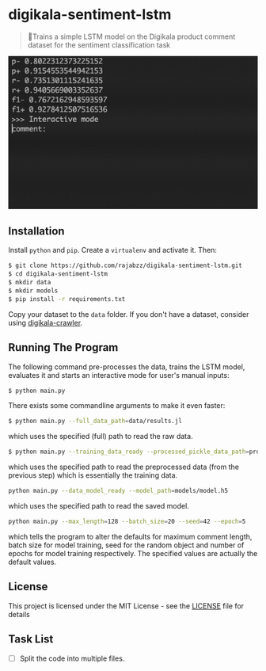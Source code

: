 # digikala-sentiment-lstm
> 🧠Trains a simple LSTM model on the Digikala product comment dataset for the sentiment classification task

![](sample.gif)


## Installation
Install `python` and `pip`. Create a `virtualenv` and activate it. Then:

```bash
$ git clone https://github.com/rajabzz/digikala-sentiment-lstm.git
$ cd digikala-sentiment-lstm
$ mkdir data
$ mkdir models
$ pip install -r requirements.txt
```
Copy your dataset to the `data` folder. If you don't have a dataset, consider using [digikala-crawler](https://github.com/rajabzz/digikala-crawler).

## Running The Program
The following command pre-processes the data, trains the LSTM model, evaluates it and starts an interactive mode for user's manual inputs:
```bash
$ python main.py
```
There exists some commandline arguments to make it even faster:
```bash
$ python main.py --full_data_path=data/results.jl
```
which uses the specified (full) path to read the raw data.
```bash
$ python main.py --training_data_ready --processed_pickle_data_path=processed_data.pickle
```
which uses the specified path to read the preprocessed data (from the previous step)
which is essentially the training data.
```bash
python main.py --data_model_ready --model_path=models/model.h5
```
which uses the specified path to read the saved model.
```bash
python main.py --max_length=128 --batch_size=20 --seed=42 --epoch=5
```
which tells the program to alter the defaults for maximum comment length,
batch size for model training, seed for the random object and number of epochs
for model training respectively. The specified values are actually the default
values.

## License
This project is licensed under the MIT License - see the [LICENSE](LICENSE) file for details

## Task List
- [ ] Split the code into multiple files.
